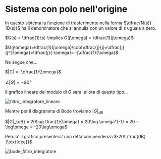 # Sistema con polo nell'origine  

In questo sistema la funzione di trasferimento nella forma $\dfrac{N(s)}{D(s)}$ ha il denominatore che si annulla con un valore di $s$ uguale a zero.  

$G(s) = \dfrac{1}{s} \implies G(j\omega) = \dfrac{1}{j\omega}$  

$G(j\omega)=\dfrac{1}{j\omega}\cdot\dfrac{j}{j}=\dfrac{j}{j^2\omega}=\dfrac{j}{-\omega}= -j\dfrac{1}{\omega}$  

Ne segue che...  

$|G| = -\dfrac{1}{\omega}$  

$\angle |G| = -90^\circ$  

Il grafico lineare del modulo di $G$ sara' allora di questo tipo...  

![filtro_integratore_lineare](https://github.com/user-attachments/assets/3b087d7a-1a63-475e-a50c-6f0f106bae04)  

Mentre per il diagramma di Bode troviamo $|G|_{dB}$  

$|G|_{dB} = 20\log \frac{1}{\omega} = 20\log \omega^{-1} = 20 -\log\omega = -20\log\omega$  

Percio' il grafico presentera' una retta con pendenza $-20\ \frac{dB}{\text{dec}}$  

![bode_filtro_integratore](https://github.com/user-attachments/assets/078b580e-51a1-42e8-b0be-10f8e3ddf365)  

